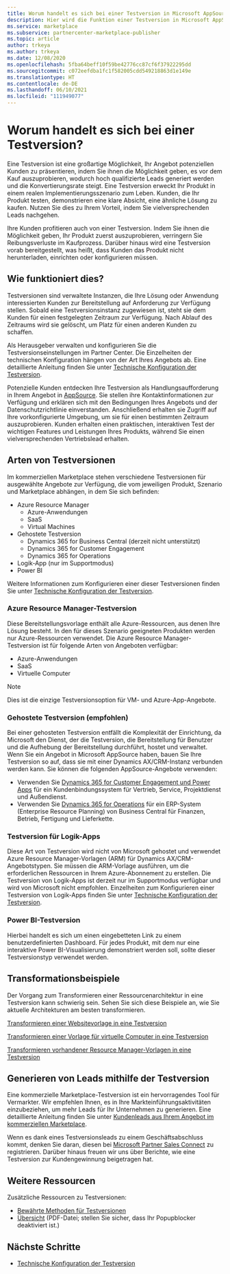 ```yaml
---
title: Worum handelt es sich bei einer Testversion in Microsoft AppSource?
description: Hier wird die Funktion einer Testversion in Microsoft AppSource erläutert.
ms.service: marketplace
ms.subservice: partnercenter-marketplace-publisher
ms.topic: article
author: trkeya
ms.author: trkeya
ms.date: 12/08/2020
ms.openlocfilehash: 5fba64beff10f59be42776cc87cf6f37922295dd
ms.sourcegitcommit: c072eefdba1fc1f582005cdd549218863d1e149e
ms.translationtype: HT
ms.contentlocale: de-DE
ms.lasthandoff: 06/10/2021
ms.locfileid: "111949077"
---
```

# <a name="what-is-a-test-drive"></a>Worum handelt es sich bei einer Testversion?

Eine Testversion ist eine großartige Möglichkeit, Ihr Angebot potenziellen Kunden zu präsentieren, indem Sie ihnen die Möglichkeit geben, es vor dem Kauf auszuprobieren, wodurch hoch qualifizierte Leads generiert werden und die Konvertierungsrate steigt. Eine Testversion erweckt Ihr Produkt in einem realen Implementierungsszenario zum Leben. Kunden, die Ihr Produkt testen, demonstrieren eine klare Absicht, eine ähnliche Lösung zu kaufen. Nutzen Sie dies zu Ihrem Vorteil, indem Sie vielversprechenden Leads nachgehen.

Ihre Kunden profitieren auch von einer Testversion. Indem Sie ihnen die Möglichkeit geben, Ihr Produkt zuerst auszuprobieren, verringern Sie Reibungsverluste im Kaufprozess. Darüber hinaus wird eine Testversion vorab bereitgestellt, was heißt, dass Kunden das Produkt nicht herunterladen, einrichten oder konfigurieren müssen.

## <a name="how-does-it-work"></a>Wie funktioniert dies?

Testversionen sind verwaltete Instanzen, die Ihre Lösung oder Anwendung interessierten Kunden zur Bereitstellung auf Anforderung zur Verfügung stellen. Sobald eine Testversionsinstanz zugewiesen ist, steht sie dem Kunden für einen festgelegten Zeitraum zur Verfügung. Nach Ablauf des Zeitraums wird sie gelöscht, um Platz für einen anderen Kunden zu schaffen.

Als Herausgeber verwalten und konfigurieren Sie die Testversionseinstellungen im Partner Center. Die Einzelheiten der technischen Konfiguration hängen von der Art Ihres Angebots ab. Eine detaillierte Anleitung finden Sie unter [Technische Konfiguration der Testversion](./test-drive-technical-configuration.md).

Potenzielle Kunden entdecken Ihre Testversion als Handlungsaufforderung in Ihrem Angebot in [AppSource](https://appsource.microsoft.com/en-US/). Sie stellen ihre Kontaktinformationen zur Verfügung und erklären sich mit den Bedingungen Ihres Angebots und der Datenschutzrichtlinie einverstanden. Anschließend erhalten sie Zugriff auf Ihre vorkonfigurierte Umgebung, um sie für einen bestimmten Zeitraum auszuprobieren. Kunden erhalten einen praktischen, interaktiven Test der wichtigen Features und Leistungen Ihres Produkts, während Sie einen vielversprechenden Vertriebslead erhalten.

## <a name="types-of-test-drives"></a>Arten von Testversionen

Im kommerziellen Marketplace stehen verschiedene Testversionen für ausgewählte Angebote zur Verfügung, die vom jeweiligen Produkt, Szenario und Marketplace abhängen, in dem Sie sich befinden:

- Azure Resource Manager
    - Azure-Anwendungen
    - SaaS
    - Virtual Machines
- Gehostete Testversion
    - Dynamics 365 for Business Central (derzeit nicht unterstützt)
    - Dynamics 365 for Customer Engagement
    - Dynamics 365 for Operations
- Logik-App (nur im Supportmodus)
- Power BI

Weitere Informationen zum Konfigurieren einer dieser Testversionen finden Sie unter [Technische Konfiguration der Testversion](./test-drive-technical-configuration.md). 

### <a name="azure-resource-manager-test-drive"></a>Azure Resource Manager-Testversion

Diese Bereitstellungsvorlage enthält alle Azure-Ressourcen, aus denen Ihre Lösung besteht. In den für dieses Szenario geeigneten Produkten werden nur Azure-Ressourcen verwendet. Die Azure Resource Manager-Testversion ist für folgende Arten von Angeboten verfügbar: 

- Azure-Anwendungen
- SaaS
- Virtuelle Computer

>[!NOTE]
>Dies ist die einzige Testversionsoption für VM- und Azure-App-Angebote.

### <a name="hosted-test-drive-recommended"></a>Gehostete Testversion (empfohlen)

Bei einer gehosteten Testversion entfällt die Komplexität der Einrichtung, da Microsoft den Dienst, der die Testversion, die Bereitstellung für Benutzer und die Aufhebung der Bereitstellung durchführt, hostet und verwaltet. Wenn Sie ein Angebot in Microsoft AppSource haben, bauen Sie Ihre Testversion so auf, dass sie mit einer Dynamics AX/CRM-Instanz verbunden werden kann. Sie können die folgenden AppSource-Angebote verwenden:

- Verwenden Sie [Dynamics 365 for Customer Engagement und Power Apps](dynamics-365-customer-engage-offer-setup.md) für ein Kundenbindungssystem für Vertrieb, Service, Projektdienst und Außendienst.
- Verwenden Sie [Dynamics 365 for Operations](./dynamics-365-operations-offer-setup.md) für ein ERP-System (Enterprise Resource Planning) von Business Central für Finanzen, Betrieb, Fertigung und Lieferkette.

### <a name="logic-app-test-drive"></a>Testversion für Logik-Apps

Diese Art von Testversion wird nicht von Microsoft gehostet und verwendet Azure Resource Manager-Vorlagen (ARM) für Dynamics AX/CRM-Angebotstypen. Sie müssen die ARM-Vorlage ausführen, um die erforderlichen Ressourcen in Ihrem Azure-Abonnement zu erstellen. Die Testversion von Logik-Apps ist derzeit nur im Supportmodus verfügbar und wird von Microsoft nicht empfohlen. Einzelheiten zum Konfigurieren einer Testversion von Logik-Apps finden Sie unter [Technische Konfiguration der Testversion](./test-drive-technical-configuration.md).

### <a name="power-bi-test-drive"></a>Power BI-Testversion

Hierbei handelt es sich um einen eingebetteten Link zu einem benutzerdefinierten Dashboard. Für jedes Produkt, mit dem nur eine interaktive Power BI-Visualisierung demonstriert werden soll, sollte dieser Testversionstyp verwendet werden.

## <a name="transforming-examples"></a>Transformationsbeispiele

Der Vorgang zum Transformieren einer Ressourcenarchitektur in eine Testversion kann schwierig sein. Sehen Sie sich diese Beispiele an, wie Sie aktuelle Architekturen am besten transformieren.

[Transformieren einer Websitevorlage in eine Testversion](https://github.com/Azure/AzureTestDrive/wiki/Transforming-Website-Deployment-Template-for-Test-Drive)

[Transformieren einer Vorlage für virtuelle Computer in eine Testversion](https://github.com/Azure/AzureTestDrive/wiki/Transforming-Virtual-Machine-Deployment-Template-for-Test-Drive)

[Transformieren vorhandener Resource Manager-Vorlagen in eine Testversion](https://github.com/Azure/AzureTestDrive/wiki/Deploying-Existing-Solutions)

## <a name="generate-leads-from-your-test-drive"></a>Generieren von Leads mithilfe der Testversion

Eine kommerzielle Marketplace-Testversion ist ein hervorragendes Tool für Vermarkter. Wir empfehlen Ihnen, es in Ihre Markteinführungsaktivitäten einzubeziehen, um mehr Leads für Ihr Unternehmen zu generieren. Eine detaillierte Anleitung finden Sie unter [Kundenleads aus Ihrem Angebot im kommerziellen Marketplace](https://github.com/MicrosoftDocs/azure-docs/blob/master/articles/marketplace/partner-center-portal/commercial-marketplace-get-customer-leads.md).

Wenn es dank eines Testversionsleads zu einem Geschäftsabschluss kommt, denken Sie daran, diesen bei [Microsoft Partner Sales Connect](https://support.microsoft.com/help/3155788/getting-started-with-microsoft-partner-sales-connect) zu registrieren. Darüber hinaus freuen wir uns über Berichte, wie eine Testversion zur Kundengewinnung beigetragen hat.

## <a name="other-resources"></a>Weitere Ressourcen

Zusätzliche Ressourcen zu Testversionen:

- [Bewährte Methoden für Testversionen](https://github.com/Azure/AzureTestDrive/wiki/Test-Drive-Best-Practices)
- [Übersicht](https://assetsprod.microsoft.com/mpn/azure-marketplace-appsource-test-drives.pdf) (PDF-Datei; stellen Sie sicher, dass Ihr Popupblocker deaktiviert ist.)

## <a name="next-steps"></a>Nächste Schritte

- [Technische Konfiguration der Testversion](test-drive-technical-configuration.md)